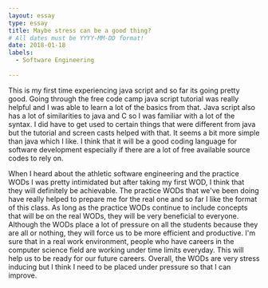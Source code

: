 ```yaml
---
layout: essay
type: essay
title: Maybe stress can be a good thing?
# All dates must be YYYY-MM-DD format!
date: 2018-01-18
labels:
  - Software Engineering
  
---
```

This is my first time experiencing java script and so far its going pretty good. Going through the free code camp java script tutorial was really helpful and I was able to learn a lot of the basics from that. Java script also has a lot of similarities to java and C so I was familiar with a lot of the syntax. I did have to get used to certain things that were different from java but the tutorial and screen casts helped with that. It seems a bit more simple than java which I like. I think that it will be a good coding language for software development especially if there are a lot of free available source codes to rely on.
  
When I heard about the athletic software engineering and the practice WODs I was pretty intimidated but after taking my first WOD, I think that they will definitely be achievable. The practice WODs that we've been doing have really helped to prepare me for the real one and so far I like the format of this class. As long as the practice WODs continue to include concepts that will be on the real WODs, they will be very beneficial to everyone. Although the WODs place a lot of pressure on all the students because they are all or nothing, they will force us to be more efficient and productive. I'm sure that in a real work environment, people who have careers in the computer science field are working under time limits everyday. This will help us to be ready for our future careers. Overall, the WODs are very stress inducing but I think I need to be placed under pressure so that I can improve.
